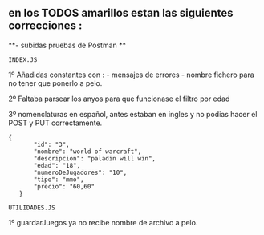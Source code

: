 ## en los TODOS amarillos estan las siguientes correcciones :

**- subidas pruebas de Postman **

`INDEX.JS`

1º Añadidas constantes con : - mensajes de errores - nombre fichero para no tener que ponerlo a pelo.

2º Faltaba parsear los anyos para que funcionase el filtro por edad

3º nomenclaturas en español, antes estaban en ingles y no podias hacer el POST y PUT correctamente.

```
{
       "id": "3",
       "nombre": "world of warcraft",
       "descripcion": "paladin will win",
       "edad": "18",
       "numeroDeJugadores": "10",
       "tipo": "mmo",
       "precio": "60,60"
   }
```

`UTILIDADES.JS`

1º guardarJuegos ya no recibe nombre de archivo a pelo.
